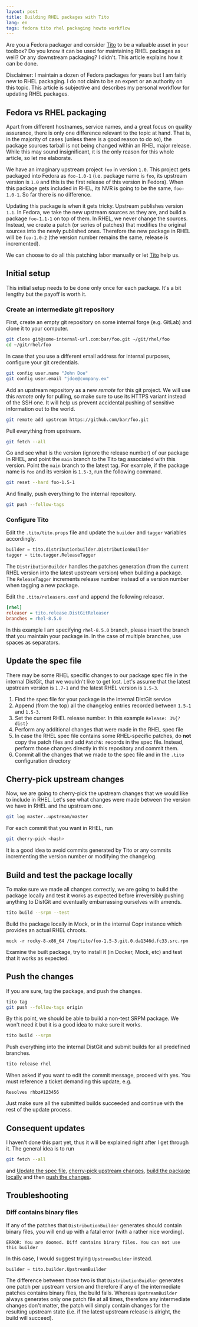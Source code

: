 ```yaml
---
layout: post
title: Building RHEL packages with Tito
lang: en
tags: fedora tito rhel packaging howto workflow
---
```


Are you a Fedora packager and consider [Tito][tito] to be a valuable
asset in your toolbox? Do you know it can be used for maintaining RHEL
packages as well? Or any downstream packaging? I didn't. This article
explains how it can be done.

<div class="alert alert-warning" role="alert">
Disclaimer: I maintain a dozen of Fedora packages for years but I am
fairly new to RHEL packaging. I do not claim to be an expert or an
authority on this topic. This article is subjective and describes my
personal workflow for updating RHEL packages.
</div>


## Fedora vs RHEL packaging

Apart from different hostnames, service names, and a great focus on
quality assurance, there is only one difference relevant to the topic
at hand. That is, in the majority of cases (unless there is a good
reason to do so), the package sources tarball is not being changed
within an RHEL major release. While this may sound insignificant, it
is the only reason for this whole article, so let me elaborate.

We have an imaginary upstream project `foo` in version `1.0`. This
project gets packaged into Fedora as `foo-1.0-1` (i.e. package name is
`foo`, its upstream version is `1.0` and this is the first release of
this version in Fedora). When this package gets included in RHEL, its
NVR is going to be the same, `foo-1.0-1`. So far there is no
difference.

Updating this package is when it gets tricky. Upstream publishes
version `1.1`. In Fedora, we take the new upstream sources as they
are, and build a package `foo-1.1-1` on top of them. In RHEL, we never
change the sources. Instead, we create a patch (or series of patches)
that modifies the original sources into the newly published
ones. Therefore the new package in RHEL will be `foo-1.0-2` (the
version number remains the same, release is incremented).

We can choose to do all this patching labor manually or let
[Tito][tito] help us.


## Initial setup

This initial setup needs to be done only once for each package. It's a
bit lengthy but the payoff is worth it.


### Create an intermediate git repository

First, create an empty git repository on some internal forge
(e.g. GitLab) and clone it to your computer.

```bash
git clone git@some-internal-url.com:bar/foo.git ~/git/rhel/foo
cd ~/git/rhel/foo
```

In case that you use a different email address for internal purposes,
configure your git credentials.

```bash
git config user.name "John Doe"
git config user.email "jdoe@company.ex"
```

Add an upstream repository as a new _remote_ for this git
project. We will use this _remote_ only for pulling, so make sure to
use its HTTPS variant instead of the SSH one. It will help us prevent
accidental pushing of sensitive information out to the world.

```bash
git remote add upstream https://github.com/bar/foo.git
```

Pull everything from upstream.

```bash
git fetch --all
```

Go and see what is the version (ignore the release number) of our
package in RHEL, and point the `main` branch to the Tito tag
associated with this version. Point the `main` branch to the latest
tag. For example, if the package name is `foo` and its version is
`1.5-3`, run the following command.

```bash
git reset --hard foo-1.5-1
```

And finally, push everything to the internal repository.

```bash
git push --follow-tags
```

### Configure Tito

Edit the `.tito/tito.props` file and update the `builder` and `tagger`
variables accordingly.

```python
builder = tito.distributionbuilder.DistributionBuilder
tagger = tito.tagger.ReleaseTagger
```

The `DistributionBuilder` handles the patches generation (from the
current RHEL version into the latest upstream version) when building a
package. The `ReleaseTagger` increments release number instead of
a version number when tagging a new package.

Edit the `.tito/releasers.conf` and append the following releaser.

```ini
[rhel]
releaser = tito.release.DistGitReleaser
branches = rhel-8.5.0
```

In this example I am specifying `rhel-8.5.0` branch, please insert
the branch that you maintain your package in. In the case of multiple
branches, use spaces as separators.

## Update the spec file

There may be some RHEL specific changes to our package spec file in
the internal DistGit, that we wouldn't like to get lost. Let's assume
that the latest upstream version is `1.7-1` and the latest RHEL
version is `1.5-3`.

1. Find the spec file for your package in the internal DistGit service
2. Append (from the top) all the changelog entries recorded between
   `1.5-1` and `1.5-3`.
3. Set the current RHEL release number. In this example
   `Release: 3%{?dist}`
4. Perform any additional changes that were made in the RHEL spec file
5. In case the RHEL spec file contains some RHEL-specific patches, do
   **not** copy the patch files and add `PatchN:` records in the spec
   file. Instead, perform those changes directly in this repository
   and commit them.
6. Commit all the changes that we made to the spec file and in the
   `.tito` configuration directory


## Cherry-pick upstream changes

Now, we are going to cherry-pick the upstream changes that we would
like to include in RHEL. Let's see what changes were made between the
version we have in RHEL and the upstream one.

```bash
git log master..upstream/master
```

For each commit that you want in RHEL, run

```bash
git cherry-pick <hash>
```

It is a good idea to avoid commits generated by Tito or any commits
incrementing the version number or modifying the changelog.


## Build and test the package locally

To make sure we made all changes correctly, we are going to build the
package locally and test it works as expected before irreversibly
pushing anything to DistGit and eventually embarrassing ourselves with
amends.

```bash
tito build --srpm --test
```

Build the package locally in Mock, or in the internal Copr instance
which provides an actual RHEL chroots.

```
mock -r rocky-8-x86_64 /tmp/tito/foo-1.5-3.git.0.da1346d.fc33.src.rpm
```

Examine the built package, try to install it (in Docker, Mock, etc)
and test that it works as expected.


## Push the changes

If you are sure, tag the package, and push the changes.

```bash
tito tag
git push --follow-tags origin
```

By this point, we should be able to build a non-test SRPM package. We
won't need it but it is a good idea to make sure it works.

```bash
tito build --srpm
```

Push everything into the internal DistGit and submit builds for all
predefined branches.

```bash
tito release rhel
```

When asked if you want to edit the commit message, proceed with
yes. You must reference a ticket demanding this update, e.g.

```
Resolves rhbz#123456
```

Just make sure all the submitted builds succeeded and continue with
the rest of the update process.


## Consequent updates

I haven't done this part yet, thus it will be explained right after I
get through it. The general idea is to run

```bash
git fetch --all
```

and [Update the spec file](#update-the-spec-file),
[cherry-pick upstream changes](#cherry-pick-upstream-changes),
[build the package locally](#build-and-test-the-package-locally)
and then [push the changes](#push-the-changes).


## Troubleshooting

### Diff contains binary files

If any of the patches that `DistributionBuilder` generates should
contain binary files, you will end up with a fatal error (with a
rather nice wording).

```
ERROR: You are doomed. Diff contains binary files. You can not use this builder
```

In this case, I would suggest trying `UpstreamBuilder` instead.

```python
builder = tito.builder.UpstreamBuilder
```

The difference between those two is that `DistributionBuidler`
generates one patch per upstream version and therefore if any of the
intermediate patches contains binary files, the build fails. Whereas
`UpstreamBuilder` always generates only one patch file at all times,
therefore any intermediate changes don't matter, the patch will
simply contain changes for the resulting upstream state (i.e. if the
latest upstream release is alright, the build will succeed).



[tito]: https://github.com/rpm-software-management/tito
